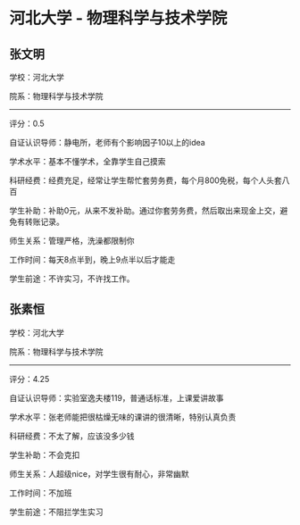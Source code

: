 # 河北大学 - 物理科学与技术学院

## 张文明

学校：河北大学

院系：物理科学与技术学院

* * *

评分：0.5

自证认识导师：静电所，老师有个影响因子10以上的idea

学术水平：基本不懂学术，全靠学生自己摸索

科研经费：经费充足，经常让学生帮忙套劳务费，每个月800免税，每个人头套八百

学生补助：补助0元，从来不发补助。通过你套劳务费，然后取出来现金上交，避免有转账记录。

师生关系：管理严格，洗澡都限制你

工作时间：每天8点半到，晚上9点半以后才能走

学生前途：不许实习，不许找工作。

## 张素恒

学校：河北大学

院系：物理科学与技术学院

* * *

评分：4.25

自证认识导师：实验室逸夫楼119，普通话标准，上课爱讲故事

学术水平：张老师能把很枯燥无味的课讲的很清晰，特别认真负责

科研经费：不太了解，应该没多少钱

学生补助：不会克扣

师生关系：人超级nice，对学生很有耐心，非常幽默

工作时间：不加班

学生前途：不阻拦学生实习